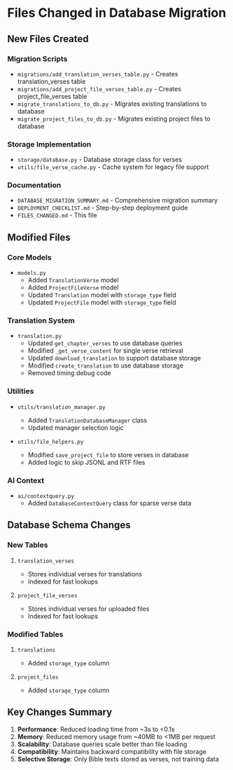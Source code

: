 # Files Changed in Database Migration

## New Files Created

### Migration Scripts
- `migrations/add_translation_verses_table.py` - Creates translation_verses table
- `migrations/add_project_file_verses_table.py` - Creates project_file_verses table
- `migrate_translations_to_db.py` - Migrates existing translations to database
- `migrate_project_files_to_db.py` - Migrates existing project files to database

### Storage Implementation
- `storage/database.py` - Database storage class for verses
- `utils/file_verse_cache.py` - Cache system for legacy file support

### Documentation
- `DATABASE_MIGRATION_SUMMARY.md` - Comprehensive migration summary
- `DEPLOYMENT_CHECKLIST.md` - Step-by-step deployment guide
- `FILES_CHANGED.md` - This file

## Modified Files

### Core Models
- `models.py`
  - Added `TranslationVerse` model
  - Added `ProjectFileVerse` model
  - Updated `Translation` model with `storage_type` field
  - Updated `ProjectFile` model with `storage_type` field

### Translation System
- `translation.py`
  - Updated `get_chapter_verses` to use database queries
  - Modified `_get_verse_content` for single verse retrieval
  - Updated `download_translation` to support database storage
  - Modified `create_translation` to use database storage
  - Removed timing debug code

### Utilities
- `utils/translation_manager.py`
  - Added `TranslationDatabaseManager` class
  - Updated manager selection logic

- `utils/file_helpers.py`
  - Modified `save_project_file` to store verses in database
  - Added logic to skip JSONL and RTF files

### AI Context
- `ai/contextquery.py`
  - Added `DatabaseContextQuery` class for sparse verse data

## Database Schema Changes

### New Tables
1. `translation_verses`
   - Stores individual verses for translations
   - Indexed for fast lookups

2. `project_file_verses`
   - Stores individual verses for uploaded files
   - Indexed for fast lookups

### Modified Tables
1. `translations`
   - Added `storage_type` column

2. `project_files`
   - Added `storage_type` column

## Key Changes Summary

1. **Performance**: Reduced loading time from ~3s to <0.1s
2. **Memory**: Reduced memory usage from ~40MB to <1MB per request
3. **Scalability**: Database queries scale better than file loading
4. **Compatibility**: Maintains backward compatibility with file storage
5. **Selective Storage**: Only Bible texts stored as verses, not training data 